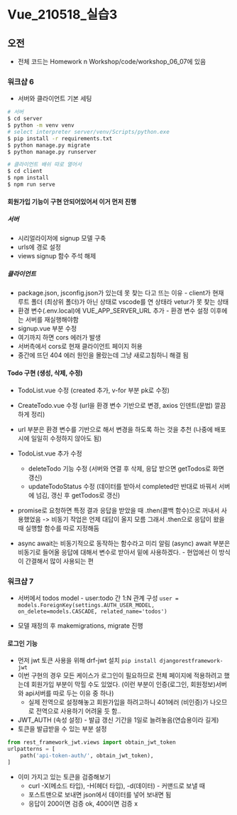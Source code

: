 # Vue_210518_실습3



## 오전



- 전체 코드는 Homework n Workshop/code/workshop_06_07에 있음



### 워크샵 6

- 서버와 클라이언트 기본 세팅

```bash
# 서버
$ cd server
$ python -m venv venv
# select interpreter server/venv/Scripts/python.exe
$ pip install -r requirements.txt
$ python manage.py migrate
$ python manage.py runserver

# 클라이언트 배쉬 따로 열어서
$ cd client
$ npm install
$ npm run serve
```



#### 회원가입 기능이 구현 안되어있어서 이거 먼저 진행

##### 서버

- 시리얼라이저에 signup 모델 구축
- urls에 경로 설정
- views signup 함수 주석 해제

##### 클라이언트

- package.json, jsconfig.json가 있는데 못 찾는 다고 뜨는 이유 - client가 현재 루트 폴더 (최상위 폴더)가 아닌 상태로 vscode를 연 상태라 vetur가 못 찾는 상태
- 환경 변수(.env.local)에 VUE_APP_SERVER_URL 추가 - 환경 변수 설정 이후에는 서버를 재실행해야함
- signup.vue 부분 수정
- 여기까지 하면 cors 에러가 발생
- 서버측에서 cors로 현재 클라이언트 페이지 허용
- 중간에 뜨던 404 에러 원인을 몰랐는데 그냥 새로고침하니 해결 됨



#### Todo 구현 (생성, 삭제, 수정)

- TodoList.vue 수정 (created 추가, v-for 부분 pk로 수정)

- CreateTodo.vue 수정 (url을 환경 변수 기반으로 변경, axios 인덴트(문법) 깔끔하게 정리)

- url 부분은 환경 변수를 기반으로 해서 변경을 하도록 하는 것을 추천 (나중에 배포시에 일일히 수정하지 않아도 됨)

- TodoList.vue 추가 수정

  - deleteTodo 기능 수정 (서버와 연결 후 삭제, 응답 받으면 getTodos로 화면 갱신)
  - updateTodoStatus 수정 (데이터를 받아서 completed만 반대로 바꿔서 서버에 넘김, 갱신 후 getTodos로 갱신)

- promise로 요청하면 특정 결과 응답을 받았을 때 .then(콜백 함수)으로 꺼내서 사용했었음 -> 비동기 작업은 언제 대답이 올지 모름 그래서 .then으로 응답이 왔을 때 실행할 함수를 따로 지정해둠

- async await는 비동기적으로 동작하는 함수라고 미리 알림 (async) await 부분은 비동기로 들어올 응답에 대해서 변수로 받아서 밑에 사용하겠다. - 현업에선 이 방식이 간결해서 많이 사용되는 편

  

### 워크샵 7



- 서버에서 todos model - user:todo 간 1:N 관계 구성 `user = models.ForeignKey(settings.AUTH_USER_MODEL,  on_delete=models.CASCADE, related_name='todos')`

- 모델 재정의 후 makemigrations, migrate 진행



#### 로그인 기능

- 먼저 jwt 토큰 사용을 위해 drf-jwt 설치 `pip install djangorestframework-jwt`
- 이번 구현의 경우 모든 케이스가 로그인이 필요하므로 전체 페이지에 적용하려고 했는데 회원가입 부분이 막힐 수도 있었다. (이런 부분이 인증(로그인, 회원정보)서버와 api서버를 따로 두는 이유 중 하나)
  - 실제 전역으로 설정해놓고 회원가입을 하려고하니 401에러 (비인증)가 나오므로 전역으로 사용하기 어려울 듯 함..
- JWT_AUTH (속성 설정) - 발급 갱신 기간을 1일로 늘려놓음(연습용이라 길게)
- 토큰을 발급받을 수 있는 부분 설정

```python
from rest_framework_jwt.views import obtain_jwt_token
urlpatterns = [
    path('api-token-auth/', obtain_jwt_token),
]
```

- 이미 가지고 있는 토큰을 검증해보기
  - curl -X(메소드 타입), -H(헤더 타입), -d(데이터) - 커맨드로 보낼 때
  - 포스트맨으로 보내면 json에서 데이터를 넣어 보내면 됨
  - 응답이 200이면 검증 ok, 400이면 검증 x